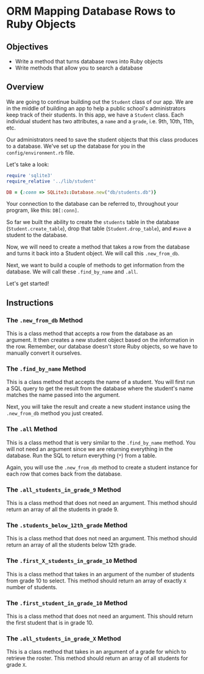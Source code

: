 # ORM Mapping Database Rows to Ruby Objects

## Objectives

- Write a method that turns database rows into Ruby objects
- Write methods that allow you to search a database

## Overview

We are going to continue building out the `Student` class of our app. We are in
the middle of building an app to help a public school's administrators keep
track of their students. In this app, we have a `Student` class. Each individual
student has two attributes, a `name` and a `grade`, i.e. 9th, 10th, 11th, etc.

Our administrators need to save the student objects that this class produces to
a database. We've set up the database for you in the `config/environment.rb`
file.

Let's take a look:

```ruby
require 'sqlite3'
require_relative '../lib/student'

DB = {:conn => SQLite3::Database.new("db/students.db")}
```

Your connection to the database can be referred to, throughout your program,
like this: `DB[:conn]`.

So far we built the ability to create the `students` table in the database
(`Student.create_table`), drop that table (`Student.drop_table`), and `#save` a
student to the database.

Now, we will need to create a method that takes a row from the database and
turns it back into a Student object. We will call this `.new_from_db`.

Next, we want to build a couple of methods to get information from the database.
We will call these `.find_by_name` and `.all`.

Let's get started!

## Instructions

### The `.new_from_db` Method

This is a class method that accepts a row from the database as an argument. It
then creates a new student object based on the information in the row. Remember,
our database doesn't store Ruby objects, so we have to manually convert it
ourselves.

### The `.find_by_name` Method

This is a class method that accepts the name of a student. You will first run a
SQL query to get the result from the database where the student's name matches
the name passed into the argument.

Next, you will take the result and create a new student instance using the
`.new_from_db` method you just created.

### The `.all` Method

This is a class method that is very similar to the `.find_by_name` method. You
will not need an argument since we are returning everything in the database. Run
the SQL to return everything (`*`) from a table.

Again, you will use the `.new_from_db` method to create a student instance for
each row that comes back from the database.

### The `.all_students_in_grade_9` Method

This is a class method that does not need an argument. This method should return
an array of all the students in grade 9.

### The `.students_below_12th_grade` Method

This is a class method that does not need an argument. This method should return
an array of all the students below 12th grade.

### The `.first_X_students_in_grade_10` Method

This is a class method that takes in an argument of the number of students from
grade 10 to select. This method should return an array of exactly `X` number of
students.

### The `.first_student_in_grade_10` Method

This is a class method that does not need an argument. This should return the
first student that is in grade 10.

### The `.all_students_in_grade_X` Method

This is a class method that takes in an argument of a grade for which to
retrieve the roster. This method should return an array of all students for
grade `X`.


